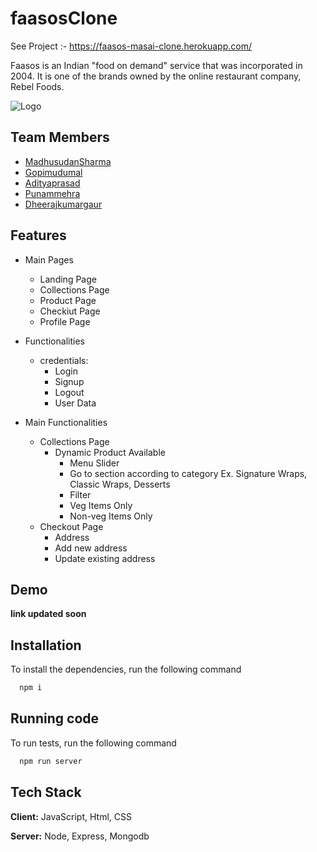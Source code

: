 
# faasosClone
See Project :- https://faasos-masai-clone.herokuapp.com/

Faasos is an Indian "food on demand" service that was incorporated in 2004. It is one of the brands owned by the online restaurant company, Rebel Foods.

![Logo](https://thegrapevine.co.in/images/clients/faasos.png)


## Team Members
- [MadhusudanSharma](https://www.github.com/msharmasharma)
- [Gopimudumal](https://www.github.com/gopimudumal99)
- [Adityaprasad](https://github.com/adityaprasad03cvcmsd)
- [Punammehra](https://github.com/Punammehra)
- [Dheerajkumargaur](https://github.com/dheerajkumargaur)


## Features

- Main Pages
    - Landing Page
    - Collections Page
    - Product Page
    - Checkiut Page
    - Profile Page

- Functionalities
   - credentials:
     - Login
     - Signup
     - Logout
     - User Data
- Main Functionalities
   - Collections Page
     - Dynamic Product Available
        - Menu Slider
        - Go to section according to category Ex. Signature Wraps, Classic Wraps, Desserts
        - Filter
        - Veg Items Only
        - Non-veg Items Only 
   - Checkout Page
        - Address
        - Add new address
        - Update existing address



## Demo

**link updated soon**


## Installation

To install the dependencies, run the following command

```bash
  npm i
```


## Running code

To run tests, run the following command

```bash
  npm run server
```


## Tech Stack

**Client:** JavaScript, Html, CSS

**Server:** Node, Express, Mongodb






